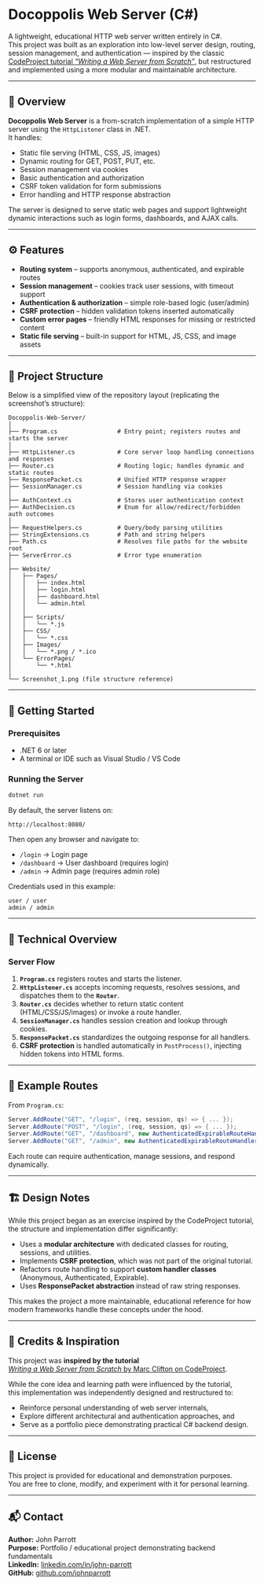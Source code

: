 # Docoppolis Web Server (C#)

A lightweight, educational HTTP web server written entirely in C#.  
This project was built as an exploration into low-level server design, routing, session management, and authentication — inspired by the classic [CodeProject tutorial *“Writing a Web Server from Scratch”*](https://www.codeproject.com/articles/Writing-a-Web-Server-from-Scratch), but restructured and implemented using a more modular and maintainable architecture.

---

## 📖 Overview

**Docoppolis Web Server** is a from-scratch implementation of a simple HTTP server using the `HttpListener` class in .NET.  
It handles:

- Static file serving (HTML, CSS, JS, images)
- Dynamic routing for GET, POST, PUT, etc.
- Session management via cookies
- Basic authentication and authorization
- CSRF token validation for form submissions
- Error handling and HTTP response abstraction

The server is designed to serve static web pages and support lightweight dynamic interactions such as login forms, dashboards, and AJAX calls.

---

## ⚙️ Features

- **Routing system** – supports anonymous, authenticated, and expirable routes  
- **Session management** – cookies track user sessions, with timeout support  
- **Authentication & authorization** – simple role-based logic (user/admin)  
- **CSRF protection** – hidden validation tokens inserted automatically  
- **Custom error pages** – friendly HTML responses for missing or restricted content  
- **Static file serving** – built-in support for HTML, JS, CSS, and image assets  

---

## 🧩 Project Structure

Below is a simplified view of the repository layout (replicating the screenshot’s structure):

```
Docoppolis-Web-Server/
│
├── Program.cs                 # Entry point; registers routes and starts the server
│
├── HttpListener.cs            # Core server loop handling connections and responses
├── Router.cs                  # Routing logic; handles dynamic and static routes
├── ResponsePacket.cs          # Unified HTTP response wrapper
├── SessionManager.cs          # Session handling via cookies
│
├── AuthContext.cs             # Stores user authentication context
├── AuthDecision.cs            # Enum for allow/redirect/forbidden auth outcomes
│
├── RequestHelpers.cs          # Query/body parsing utilities
├── StringExtensions.cs        # Path and string helpers
├── Path.cs                    # Resolves file paths for the website root
├── ServerError.cs             # Error type enumeration
│
├── Website/
│   ├── Pages/
│   │   ├── index.html
│   │   ├── login.html
│   │   ├── dashboard.html
│   │   └── admin.html
│   │
│   ├── Scripts/
│   │   └── *.js
│   ├── CSS/
│   │   └── *.css
│   ├── Images/
│   │   └── *.png / *.ico
│   └── ErrorPages/
│       └── *.html
│
└── Screenshot_1.png (file structure reference)
```

---

## 🚀 Getting Started

### Prerequisites
- .NET 6 or later  
- A terminal or IDE such as Visual Studio / VS Code  

### Running the Server
```bash
dotnet run
```

By default, the server listens on:
```
http://localhost:8080/
```

Then open any browser and navigate to:
- `/login` → Login page  
- `/dashboard` → User dashboard (requires login)  
- `/admin` → Admin page (requires admin role)  

Credentials used in this example:
```
user / user
admin / admin
```

---

## 🧠 Technical Overview

### Server Flow
1. **`Program.cs`** registers routes and starts the listener.  
2. **`HttpListener.cs`** accepts incoming requests, resolves sessions, and dispatches them to the **`Router`**.  
3. **`Router.cs`** decides whether to return static content (HTML/CSS/JS/images) or invoke a route handler.  
4. **`SessionManager.cs`** handles session creation and lookup through cookies.  
5. **`ResponsePacket.cs`** standardizes the outgoing response for all handlers.  
6. **CSRF protection** is handled automatically in `PostProcess()`, injecting hidden tokens into HTML forms.

---

## 🧩 Example Routes

From `Program.cs`:

```csharp
Server.AddRoute("GET", "/login", (req, session, qs) => { ... });
Server.AddRoute("POST", "/login", (req, session, qs) => { ... });
Server.AddRoute("GET", "/dashboard", new AuthenticatedExpirableRouteHandler(...));
Server.AddRoute("GET", "/admin", new AuthenticatedExpirableRouteHandler(...));
```

Each route can require authentication, manage sessions, and respond dynamically.

---

## 🏗️ Design Notes

While this project began as an exercise inspired by the CodeProject tutorial, the structure and implementation differ significantly:
- Uses a **modular architecture** with dedicated classes for routing, sessions, and utilities.  
- Implements **CSRF protection**, which was not part of the original tutorial.  
- Refactors route handling to support **custom handler classes** (Anonymous, Authenticated, Expirable).  
- Uses **ResponsePacket abstraction** instead of raw string responses.  

This makes the project a more maintainable, educational reference for how modern frameworks handle these concepts under the hood.

---

## 🙏 Credits & Inspiration

This project was **inspired by the tutorial**  
[*Writing a Web Server from Scratch* by Marc Clifton on CodeProject](https://www.codeproject.com/articles/Writing-a-Web-Server-from-Scratch).

While the core idea and learning path were influenced by the tutorial,  
this implementation was independently designed and restructured to:
- Reinforce personal understanding of web server internals,  
- Explore different architectural and authentication approaches, and  
- Serve as a portfolio piece demonstrating practical C# backend design.

---

## 🧾 License

This project is provided for educational and demonstration purposes.  
You are free to clone, modify, and experiment with it for personal learning.

---

## 📬 Contact

**Author:** John Parrott  
**Purpose:** Portfolio / educational project demonstrating backend fundamentals  
**LinkedIn:** [linkedin.com/in/john-parrott](https://linkedin.com/in/john-parrott)  
**GitHub:** [github.com/johnparrott](https://github.com/johnparrott)
